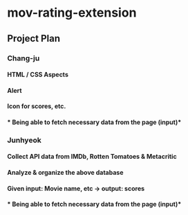 # mov-rating-extension

## Project Plan
### Chang-ju
#### HTML / CSS Aspects
#### Alert
#### Icon for scores, etc.
#### * Being able to fetch necessary data from the page (input)*

### Junhyeok
#### Collect API data from IMDb, Rotten Tomatoes & Metacritic
#### Analyze & organize the above database
#### Given input: Movie name, etc -> output: scores
#### * Being able to fetch necessary data from the page (input)*
